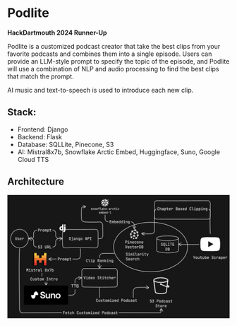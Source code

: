 # Podlite 
**HackDartmouth 2024 Runner-Up**

Podlite is a customized podcast creator that take the best clips from your favorite podcasts and combines them into a single episode. Users can provide an LLM-style prompt to specify the topic of the episode, and Podlite will use a combination of NLP and audio processing to find the best clips that match the prompt. 

AI music and text-to-speech is used to introduce each new clip. 

## Stack:
- Frontend: Django 
- Backend: Flask
- Database: SQLLite, Pinecone, S3
- AI: Mistral8x7b, Snowflake Arctic Embed, Huggingface, Suno, Google Cloud TTS

## Architecture
![Architecture](architecture.png)

